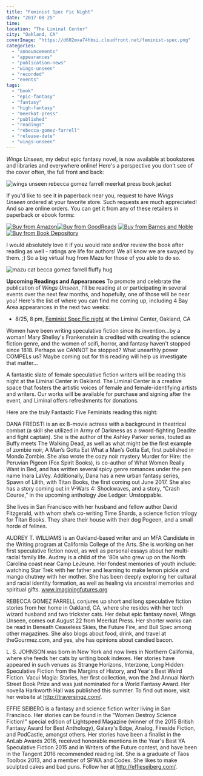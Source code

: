 ```yaml
---
title: "Feminist Spec Fic Night"
date: "2017-08-25"
time:
location: "The Liminal Center"
city: "Oakland, CA"
coverImage: "https://d602mxa74hbsi.cloudfront.net/feminist-spec.png"
categories:
  - "announcements"
  - "appearances"
  - "publication-news"
  - "wings-unseen"
  - "recorded"
  - "events"
tags:
  - "book"
  - "epic-fantasy"
  - "fantasy"
  - "high-fantasy"
  - "meerkat-press"
  - "published"
  - "readings"
  - "rebecca-gomez-farrell"
  - "release-date"
  - "wings-unseen"
---
```


_Wings Unseen,_ my debut epic fantasy novel, is now available at bookstores and libraries and everywhere online! Here's a perspective you don't see of the cover often, the full front and back:

![wings unseen rebecca gomez farrell meerkat press book jacket](https://d2ypg8o05lff0b.cloudfront.net/wp-content/uploads/sites/3/2017/08/FINAL-9781946154002-WingsUnseen-Cover-FLATTENED-CMYK_03-500x348.jpg)

If you'd like to see it in paperback near you, request to have _Wings Unseen_ ordered at your favorite store. Such requests are much appreciated! And so are online orders. You can get it from any of these retailers in paperback or ebook forms:

[![Buy from Amazon](https://d2ypg8o05lff0b.cloudfront.net/wp-content/uploads/sites/3/2017/08/amazon_button.png)](http://www.amazon.com/dp/1946154008?tag=meerkatpress-20)[![Buy from GoodReads](https://d2ypg8o05lff0b.cloudfront.net/wp-content/uploads/sites/3/2017/08/goodreads_button.png)](https://www.goodreads.com/book/show/34649841-wings-unseen) [![Buy from Barnes and Noble](https://d2ypg8o05lff0b.cloudfront.net/wp-content/uploads/sites/3/2017/08/bnn_button.png)](https://www.qksrv.net/links/7737731/type/am/https://www.barnesandnoble.com/w/wings-unseen-rebecca-gomez-farrell/1126061986?ean=9781946154002&st=PLA&sid=BNB_DRS_Core+Shopping+Books_00000000&2sid=Google_&sourceId=PLGoP67429) [![Buy from Book Depository](https://d2ypg8o05lff0b.cloudfront.net/wp-content/uploads/sites/3/2017/08/bookdepository_button.png)](https://www.bookdepository.com/Wings-Unseen-Rebecca-Gomez-Farrell/9781946154002?redirected=true&utm_medium=Google&utm_campaign=Base4&utm_source=US&utm_content=Wings-Unseen&selectCurrency=USD&w=AFCCAU960Z8SXCA80CP6A73J&pdg=kwd-104399158419:cmp-710369722:adg-36534789829:crv-163849126532:pid-9781946154002&gclid=CjwKCAjw_dTMBRBHEiwApIzn_H4cHJoR6kxdzaLP6Z1Z1oCMpue9WDPWOKkzugXq3IDHWqn3OPNAexoCo5cQAvD_BwE)

I would absolutely love it if you would rate and/or review the book after reading as well - ratings are life for authors! We all know we are swayed by them. ;) So a big virtual hug from Mazu for those of you able to do so.

![mazu cat becca gomez farrell fluffy hug](https://d2ypg8o05lff0b.cloudfront.net/wp-content/uploads/sites/3/2017/08/mazu-hug-500x500.jpg)

**Upcoming Readings and Appearances** To promote and celebrate the publication of _Wings Unseen_, I'll be reading at or participating in several events over the next few months, and hopefully, one of those will be near you! Here's the list of where you can find me coming up, including 4 Bay Area appearances in the next two weeks:

- 8/25, 8 pm, [Feminist Spec Fic night](https://www.facebook.com/events/349587845473101) at the Liminal Center, Oakland, CA

Women have been writing speculative fiction since its invention...by a woman! Mary Shelley's Frankenstein is credited with creating the science fiction genre, and the women of scifi, horror, and fantasy haven't stopped since 1818. Perhaps we CANNOT be stopped? What unearthly power COMPELs us? Maybe coming out for this reading will help us investigate that matter...

A fantastic slate of female speculative fiction writers will be reading this night at the Liminal Center in Oakland. The Liminal Center is a creative space that fosters the artistic voices of female and female-identifying artists and writers. Our works will be available for purchase and signing after the event, and Liminal offers refreshments for donations.

Here are the truly Fantastic Five Feminists reading this night:

DANA FREDSTI is an ex B-movie actress with a background in theatrical combat (a skill she utilized in Army of Darkness as a sword-fighting Deadite and fight captain). She is the author of the Ashley Parker series, touted as Buffy meets The Walking Dead, as well as what might be the first example of zombie noir, A Man’s Gotta Eat What a Man’s Gotta Eat, first published in Mondo Zombie. She also wrote the cozy noir mystery Murder for Hire: the Peruvian Pigeon (Fox Spirit Books), is co-author of What Women Really Want in Bed, and has written several spicy genre romances under the pen name Inara LaVey. Additionally, Dana has a new urban fantasy series, Spawn of Lilith, with Titan Books, the first coming out June 2017. She also has a story coming out in V-Wars 4: Shockwaves, and a story, “Crash Course,” in the upcoming anthology Joe Ledger: Unstoppable.

She lives in San Francisco with her husband and fellow author David Fitzgerald, with whom she’s co-writing Time Shards, a science fiction trilogy for Titan Books. They share their house with their dog Pogeen, and a small horde of felines.

AUDREY T. WILLIAMS is an Oakland-based writer and an MFA Candidate in the Writing program at California College of the Arts. She is working on her first speculative fiction novel, as well as personal essays about her multi-racial family life. Audrey is a child of the '80s who grew up on the North Carolina coast near Camp LeJeune. Her fondest memories of youth include: watching Star Trek with her father and learning to make lemon pickle and mango chutney with her mother. She has been deeply exploring her cultural and racial identity formation, as well as healing via ancestral memories and spiritual gifts. www.imaginingfutures.org

REBECCA GOMEZ FARRELL conjures up short and long speculative fiction stories from her home in Oakland, CA, where she resides with her tech wizard husband and two trickster cats. Her debut epic fantasy novel, Wings Unseen, comes out August 22 from Meerkat Press. Her shorter works can be read in Beneath Ceaseless Skies, the Future Fire, and Bull Spec among other magazines. She also blogs about food, drink, and travel at theGourmez.com, and yes, she has opinions about candied bacon.

L. S. JOHNSON was born in New York and now lives in Northern California, where she feeds her cats by writing book indexes. Her stories have appeared in such venues as Strange Horizons, Interzone, Long Hidden: Speculative Fiction from the Margins of History, and Year's Best Weird Fiction. Vacui Magia: Stories, her first collection, won the 2nd Annual North Street Book Prize and was just nominated for a World Fantasy Award. Her novella Harkworth Hall was published this summer. To find out more, visit her website at http://traversingz.com/.

EFFIE SEIBERG is a fantasy and science fiction writer living in San Francisco. Her stories can be found in the "Women Destroy Science Fiction!" special edition of Lightspeed Magazine (winner of the 2015 British Fantasy Award for Best Anthology), Galaxy's Edge, Analog, Fireside Fiction, and PodCastle, amongst others. Her stories have been a finalist in the AnLab Awards 2016, received honorable mentions in the Year's Best YA Speculative Fiction 2015 and in Writers of the Future contest, and have been in the Tangent 2016 recommended reading list. She is a graduate of Taos Toolbox 2013, and a member of SFWA and Codex. She likes to make sculpted cakes and bad puns. Follow her at http://effieseiberg.com/.
